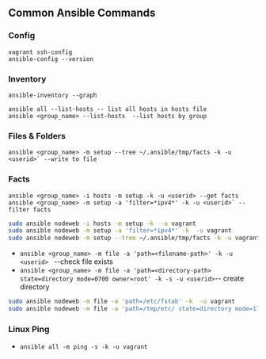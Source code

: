 
## Common Ansible Commands


### Config

```
vagrant ssh-config
ansible-config --version
```

### Inventory

```
ansible-inventory --graph

ansible all --list-hosts -- list all hosts in hosts file
ansible <group_name> --list-hosts  --list hosts by group
```






### Files & Folders

```
ansible <group_name> -m setup --tree ~/.ansible/tmp/facts -k -u <userid>` --write to file 
```

### Facts 

```
ansible <group_name> -i hosts -m setup -k -u <userid> --get facts 
ansible <group_name> -m setup -a 'filter=*ipv4*' -k -u <userid>` --filter facts 
```

```bash
sudo ansible nodeweb -i hosts -m setup -k  -u vagrant
sudo ansible nodeweb -m setup -a 'filter=*ipv4*' -k  -u vagrant
sudo ansible nodeweb -m setup --tree ~/.ansible/tmp/facts -k -u vagrant
```

- `ansible <group_name> -m file -a 'path=<filename-path>' -k -u <userid> ` --check file exists
- `ansible <group_name> -m file -a 'path=<directory-path> state=directory mode=0700 owner=root' -k -s -u <userid>`-- create directory


```bash
sudo ansible nodeweb -m file -a 'path=/etc/fstab' -k  -u vagrant
sudo ansible nodeweb -m file -a 'path=/tmp/etc/ state=directory mode=1755 owner=root' -k -s -u vagrant
```
### Linux Ping

- `ansible all -m ping -s -k -u vagrant`




